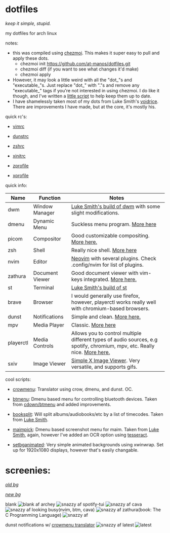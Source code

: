 
# dotfiles
*keep it simple, stupid.*


my dotfiles for arch linux

notes:
-  this was compiled using [chezmoi](https://github.com/twpayne/chezmoi). This makes it super easy to pull and apply these dots.
	- chezmoi init https://github.com/at-manos/dotfiles.git
	- chezmoi diff (if you want to see what changes it'd make)
	- chezmoi apply
- However, it may look a little weird with all the "dot_"s and "executable_"s. Just replace "dot_" with "."s and remove any "executable_" tags if you're not interested in using chezmoi. I do like it though, and I've written a [little script](https://github.com/at-manos/dotfiles/blob/master/dot_local/bin/executable_chezmoi_update) to help keep them up to date.
-  I have shamelessly taken most of my dots from Luke Smith's [voidrice](https://github.com/LukeSmithxyz/voidrice). There are improvements I have made, but at the core, it's mostly his.

quick rc's:

- [vimrc](https://github.com/at-manos/dotfiles/blob/master/dot_config/nvim/init.vim)

- [dunstrc](https://github.com/at-manos/dotfiles/blob/master/dot_config/dunst/dunstrc)

- [zshrc](https://github.com/at-manos/dotfiles/blob/master/dot_config/zsh/dot_zshrc)

- [xinitrc](https://github.com/at-manos/dotfiles/blob/master/dot_config/xinitrc)

- [zprofile](https://github.com/at-manos/dotfiles/blob/master/dot_zprofile)

- [xprofile](https://github.com/at-manos/dotfiles/blob/master/executable_dot_xprofile)

quick info:

| Name      | Function        | Notes                                                                                                                                                                |
|-----------|-----------------|----------------------------------------------------------------------------------------------------------------------------------------------------------------------|
| dwm       | Window Manager  | [Luke Smith's build of dwm](https://github.com/LukeSmithxyz/dwm) with some slight modifications.                                                                     |
| dmenu     | Dynamic Menu    | Suckless menu program. [More here](https://wiki.archlinux.org/index.php/Dmenu)                                                                                       |
| picom     | Compositor      | Good customizable compositing. [More here.](https://wiki.archlinux.org/index.php/Picom)                                                                              |
| zsh       | Shell           | Really nice shell. [More here](https://wiki.archlinux.org/index.php/Zsh)                                                                                             |
| nvim      | Editor          | [Neovim](https://github.com/neovim/neovim) with several plugins. Check .config/nvim for list of plugins.                                                             |
| zathura   | Document Viewer | Good document viewer with vim-keys integrated. [More here.](https://wiki.archlinux.org/index.php/Zathura)                                                            |
| st        | Terminal        | [Luke Smith's build of st](https://github.com/LukeSmithxyz/st)                                                                                                       |
| brave     | Browser         | I would generally use firefox, however, playerctl works really well with chromium-based browsers.                                                                    |
| dunst     | Notifications   | Simple and clean. [More here.](https://wiki.archlinux.org/index.php/Dunst)                                                                                           |
| mpv       | Media Player    | Classic. [More here](https://wiki.archlinux.org/index.php/Mpv)                                                                                                       |
| playerctl | Media Controls  | Allows you to control multiple different types of audio sources, e.g spotify, chromium, mpv, etc. Really nice. [More here.](https://github.com/altdesktop/playerctl) |
| sxiv      | Image Viewer    | [Simple X Image Viewer](https://github.com/muennich/sxiv). Very versatile, and supports gifs.                                                                        |


cool scripts:
-  [crowmenu](https://github.com/at-manos/dotfiles/blob/master/dot_local/bin/executable_crowmenu): Translator using crow, dmenu, and dunst. OC.

-  [btmenu](https://github.com/at-manos/dotfiles/blob/master/dot_local/bin/executable_btmenu): Dmenu based menu for controlling bluetooth devices. Taken from [cdown/btmenu](https://github.com/cdown/btmenu) and added improvements.


-  [booksplit](https://github.com/at-manos/dotfiles/blob/master/dot_local/bin/executable_btmenu): Will split albums/audiobooks/etc by a list of timecodes. Taken from [Luke Smith](https://github.com/LukeSmithxyz/voidrice/blob/master/.local/bin/booksplit).

-  [maimpick](https://github.com/at-manos/dotfiles/blob/master/dot_local/bin/executable_maimpick): Dmenu based screenshot menu for maim. Taken from [Luke Smith](https://github.com/LukeSmithxyz/voidrice/blob/master/.local/bin/maimpick), again, however I've added an OCR option using [tesseract](https://github.com/tesseract-ocr/tesseract).
- [setbganimated](https://github.com/at-manos/dotfiles/blob/master/dot_local/bin/executable_setbganimated): Very simple animated backgrounds using xwinwrap. Set up for 1920x1080 displays, however that's easily changable.


# screenies:
[*old bg*](https://github.com/at-manos/dotfiles/blob/master/walls/old.png)

[*new bg*](https://github.com/at-manos/dotfiles/blob/master/walls/current.png)

blank
![blank af](https://github.com/at-manos/dotfiles/blob/master/screenshots/blank.png?raw=true)
archey
![snazzy af](https://github.com/at-manos/dotfiles/blob/master/screenshots/archey.png?raw=true)
spotify-tui
![snazzy af](https://github.com/at-manos/dotfiles/blob/master/screenshots/spt.png?raw=true)
cava
![snazzy af](https://github.com/at-manos/dotfiles/blob/master/screenshots/cava.png?raw=true)
looking busy(nvim, btm, cava)
![snazzy af](https://github.com/at-manos/dotfiles/blob/master/screenshots/busy.png?raw=true)
zathura(book: The C Programming Language)
![snazzy af](https://github.com/at-manos/dotfiles/blob/master/screenshots/zathura.png?raw=true)

dunst notifications w/ [crowmenu translator](https://github.com/at-manos/dotfiles/blob/master/dot_local/bin/executable_crowmenu)
![snazzy af](https://github.com/at-manos/dotfiles/blob/master/screenshots/dunst.png?raw=true)
latest
![latest](https://github.com/at-manos/dotfiles/blob/master/screenie-latest.png?raw=true)
